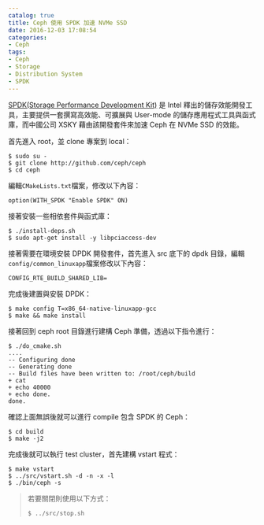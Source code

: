 ```yaml
---
catalog: true
title: Ceph 使用 SPDK 加速 NVMe SSD
date: 2016-12-03 17:08:54
categories:
- Ceph
tags:
- Ceph
- Storage
- Distribution System
- SPDK
---
```

[SPDK(Storage Performance Development Kit)](https://github.com/spdk/spdk) 是 Intel 釋出的儲存效能開發工具，主要提供一套撰寫高效能、可擴展與 User-mode 的儲存應用程式工具與函式庫，而中國公司 XSKY 藉由該開發套件來加速 Ceph 在 NVMe SSD 的效能。

<!--more-->

首先進入 root，並 clone 專案到 local：
```shell=
$ sudo su -
$ git clone http://github.com/ceph/ceph
$ cd ceph
```

編輯`CMakeLists.txt`檔案，修改以下內容：
```shell=
option(WITH_SPDK "Enable SPDK" ON)
```

接著安裝一些相依套件與函式庫：
```shell=
$ ./install-deps.sh
$ sudo apt-get install -y libpciaccess-dev
```

接著需要在環境安裝 DPDK 開發套件，首先進入 src 底下的 dpdk 目錄，編輯`config/common_linuxapp`檔案修改以下內容：
```shell=
CONFIG_RTE_BUILD_SHARED_LIB=
```

完成後建置與安裝 DPDK：
```shell=
$ make config T=x86_64-native-linuxapp-gcc
$ make && make install
```

接著回到 ceph root 目錄進行建構 Ceph 準備，透過以下指令進行：
```shell=
$ ./do_cmake.sh
....
-- Configuring done
-- Generating done
-- Build files have been written to: /root/ceph/build
+ cat
+ echo 40000
+ echo done.
done.
```

確認上面無誤後就可以進行 compile 包含 SPDK 的 Ceph：
```shell=
$ cd build
$ make -j2
```

完成後就可以執行 test cluster，首先建構 vstart 程式：
```shell=
$ make vstart
$ ../src/vstart.sh -d -n -x -l
$ ./bin/ceph -s
```
> 若要關閉則使用以下方式：
> ```shell=
> $ ../src/stop.sh
> ```
